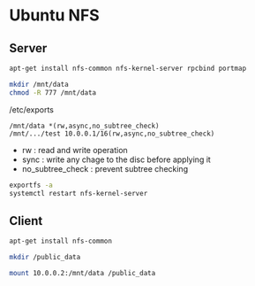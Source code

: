 # Ubuntu NFS

## Server

```bash
apt-get install nfs-common nfs-kernel-server rpcbind portmap
```

```bash
mkdir /mnt/data
chmod -R 777 /mnt/data
```

/etc/exports

```text
/mnt/data *(rw,async,no_subtree_check)
/mnt/.../test 10.0.0.1/16(rw,async,no_subtree_check)
```

- rw : read and write operation
- sync : write any chage to the disc before applying it
- no_subtree_check : prevent subtree checking 

```bash
exportfs -a
systemctl restart nfs-kernel-server
```

## Client

```bash
apt-get install nfs-common
```

```bash
mkdir /public_data
```

```bash
mount 10.0.0.2:/mnt/data /public_data
```